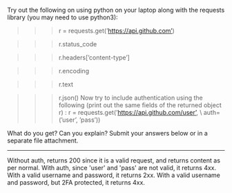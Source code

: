 Try out the following on using python on your laptop along with the requests library (you may need to use python3):
>>> r = requests.get(’https://api.github.com’)

>>> r.status_code

>>> r.headers[’content-type’]

>>> r.encoding

>>> r.text

>>> r.json()
Now try to include authentication using the following (print out the same fields of the returned object r) :
>>> r = requests.get(’https://api.github.com/user’, \        auth=(’user’, ’pass’))

What do you get? Can you explain?  Submit your answers below or in a separate file attachment.

---
Without auth, returns 200 since it is a valid request, and returns content as per normal.
With auth, since 'user' and 'pass' are not valid, it returns 4xx.
With a valid username and password, it returns 2xx.
With a valid username and password, but 2FA protected, it returns 4xx.